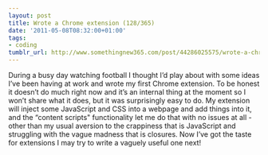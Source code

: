 ```yaml
---
layout: post
title: Wrote a Chrome extension (128/365)
date: '2011-05-08T08:32:00+01:00'
tags:
- coding
tumblr_url: http://www.somethingnew365.com/post/44286025575/wrote-a-chrome-extension-128365
---
```

During a busy day watching football I thought I’d play about with some ideas I’ve been having at work and wrote my first Chrome extension.
To be honest it doesn’t do much right now and it’s an internal thing at the moment so I won’t share what it does, but it was surprisingly easy to do. My extension will inject some JavaScript and CSS into a webpage and add things into it, and the “content scripts" functionality let me do that with no issues at all - other than my usual aversion to the crappiness that is JavaScript and struggling with the vague madness that is closures.
Now I’ve got the taste for extensions I may try to write a vaguely useful one next!
